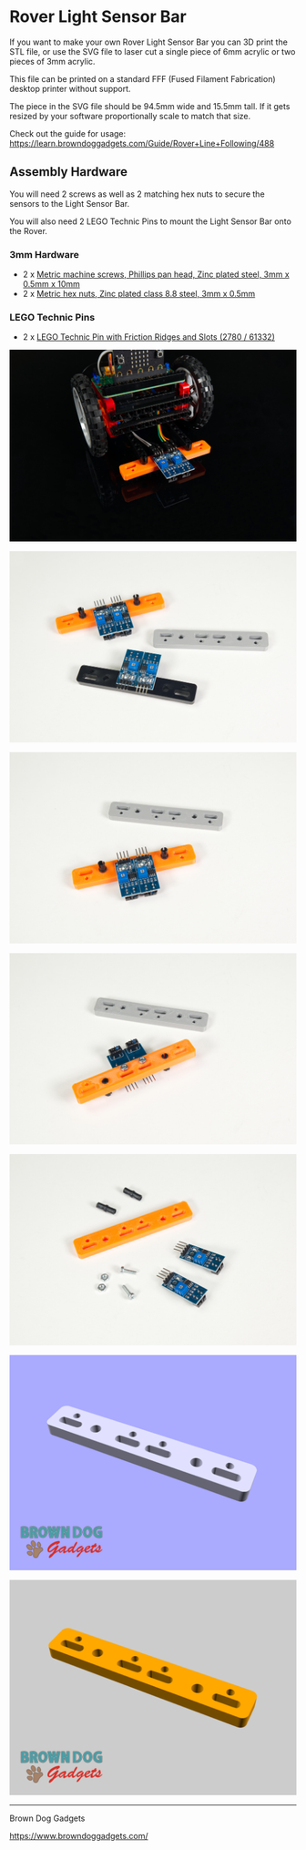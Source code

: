 # Rover Light Sensor Bar

If you want to make your own Rover Light Sensor Bar you can 3D print the STL file, or use the SVG file to laser cut a single piece of 6mm acrylic or two pieces of 3mm acrylic.

This file can be printed on a standard FFF (Fused Filament Fabrication) desktop printer without support.

The piece in the SVG file should be 94.5mm wide and 15.5mm tall. If it gets resized by your software proportionally scale to match that size.

Check out the guide for usage: https://learn.browndoggadgets.com/Guide/Rover+Line+Following/488


## Assembly Hardware

You will need 2 screws as well as 2 matching hex nuts to secure the sensors to the Light Sensor Bar.

You will also need 2 LEGO Technic Pins to mount the Light Sensor Bar onto the Rover.

### 3mm Hardware

- 2 x [Metric machine screws, Phillips pan head, Zinc plated steel, 3mm x 0.5mm x 10mm](https://www.boltdepot.com/Product-Details.aspx?product=17868)
- 2 x [Metric hex nuts, Zinc plated class 8.8 steel, 3mm x 0.5mm](https://www.boltdepot.com/Product-Details.aspx?product=4783)

### LEGO Technic Pins

- 2 x [LEGO Technic Pin with Friction Ridges and Slots (2780 / 61332)](https://www.brickowl.com/catalog/lego-technic-pin-with-friction-ridges-and-slots-2780-61332)

![](Images/Rover-Light-Sensors-Bar-5478.jpg)

![](Images/Rover-Light-Sensors-Bar-5482.jpg)

![](Images/Rover-Light-Sensors-Bar-5483.jpg)

![](Images/Rover-Light-Sensors-Bar-5484.jpg)

![](Images/Rover-Light-Sensors-Bar-5485.jpg)

![](Images/Rover-Light-Sensors-Bar-STL.png)

![](Images/Rover-Light-Sensors-Bar-LC.png)


---

Brown Dog Gadgets

https://www.browndoggadgets.com/
